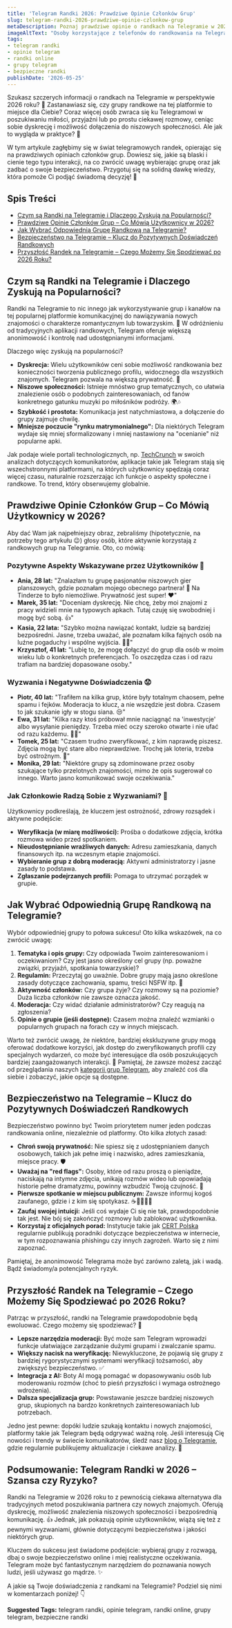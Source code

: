 ```yaml
---
title: 'Telegram Randki 2026: Prawdziwe Opinie Członków Grup'
slug: telegram-randki-2026-prawdziwe-opinie-czlonkow-grup
metaDescription: Poznaj prawdziwe opinie o randkach na Telegramie w 2026! Odkryj zalety, wady i wskazówki dotyczące bezpieczeństwa w grupach randkowych. Czy warto?
imageAltText: "Osoby korzystające z telefonów do randkowania na Telegramie, symbolizujące opinie o grupach w 2026 roku.\n\n    *   Anchor Text: kategorii grup Telegram\n    *   Target Path: `/grupy`\n*   **Embedded 2:**\n    *   Anchor Text: blog o Telegramie\n    *   Target Path: `/blog`\n*   **Additional Suggestion 1:**\n    *   Phrase in article: \"W odróżnieniu od tradycyjnych aplikacji randkowych, Telegram oferuje większą anonimowość\"\n    *   Suggested Anchor Text: tradycyjnych aplikacji randkowych\n    *   Suggested Target Path: `/blog/porownanie-aplikacji-randkowych` (if such an article/category exists or is planned)\n*   **Additional Suggestion 2:**\n    *   Phrase in article: \"Boty AI mogą pomagać w dopasowywaniu osób lub moderowaniu rozmów\"\n    *   Suggested Anchor Text: Boty AI\n    *   Suggested Target Path: `/narzedzia/boty-telegram` (if such a category/page exists or is planned)"
tags:
- telegram randki
- opinie telegram
- randki online
- grupy telegram
- bezpieczne randki
publishDate: '2026-05-25'
---
```


Szukasz szczerych informacji o randkach na Telegramie w perspektywie 2026 roku? 🤔 Zastanawiasz się, czy grupy randkowe na tej platformie to miejsce dla Ciebie? Coraz więcej osób zwraca się ku Telegramowi w poszukiwaniu miłości, przyjaźni lub po prostu ciekawej rozmowy, ceniąc sobie dyskrecję i możliwość dołączenia do niszowych społeczności. Ale jak to wygląda w praktyce? 🤫

W tym artykule zagłębimy się w świat telegramowych randek, opierając się na prawdziwych opiniach członków grup. Dowiesz się, jakie są blaski i cienie tego typu interakcji, na co zwrócić uwagę wybierając grupę oraz jak zadbać o swoje bezpieczeństwo. Przygotuj się na solidną dawkę wiedzy, która pomoże Ci podjąć świadomą decyzję! 🚀

## Spis Treści

- [Czym są Randki na Telegramie i Dlaczego Zyskują na Popularności?](#czym-są-randki-na-telegramie-i-dlaczego-zyskują-na-popularności)
- [Prawdziwe Opinie Członków Grup – Co Mówią Użytkownicy w 2026?](#prawdziwe-opinie-członków-grup--co-mówią-użytkownicy-w-2026)
- [Jak Wybrać Odpowiednią Grupę Randkową na Telegramie?](#jak-wybrać-odpowiednią-grupę-randkową-na-telegramie)
- [Bezpieczeństwo na Telegramie – Klucz do Pozytywnych Doświadczeń Randkowych](#bezpieczeństwo-na-telegramie--klucz-do-pozytywnych-doświadczeń-randkowych)
- [Przyszłość Randek na Telegramie – Czego Możemy Się Spodziewać po 2026 Roku?](#przyszłość-randek-na-telegramie--czego-możemy-się-spodziewać-po-2026-roku)

## Czym są Randki na Telegramie i Dlaczego Zyskują na Popularności?

Randki na Telegramie to nic innego jak wykorzystywanie grup i kanałów na tej popularnej platformie komunikacyjnej do nawiązywania nowych znajomości o charakterze romantycznym lub towarzyskim. 💑 W odróżnieniu od tradycyjnych aplikacji randkowych, Telegram oferuje większą anonimowość i kontrolę nad udostępnianymi informacjami.

Dlaczego więc zyskują na popularności?
*   **Dyskrecja:** Wielu użytkowników ceni sobie możliwość randkowania bez konieczności tworzenia publicznego profilu, widocznego dla wszystkich znajomych. Telegram pozwala na większą prywatność. 🤫
*   **Niszowe społeczności:** Istnieje mnóstwo grup tematycznych, co ułatwia znalezienie osób o podobnych zainteresowaniach, od fanów konkretnego gatunku muzyki po miłośników podróży. 🌍🎶
*   **Szybkość i prostota:** Komunikacja jest natychmiastowa, a dołączenie do grupy zajmuje chwilę.
*   **Mniejsze poczucie "rynku matrymonialnego":** Dla niektórych Telegram wydaje się mniej sformalizowany i mniej nastawiony na "ocenianie" niż popularne apki.

Jak podaje wiele portali technologicznych, np. [TechCrunch](https://techcrunch.com/) w swoich analizach dotyczących komunikatorów, aplikacje takie jak Telegram stają się wszechstronnymi platformami, na których użytkownicy spędzają coraz więcej czasu, naturalnie rozszerzając ich funkcje o aspekty społeczne i randkowe. To trend, który obserwujemy globalnie.

## Prawdziwe Opinie Członków Grup – Co Mówią Użytkownicy w 2026?

Aby dać Wam jak najpełniejszy obraz, zebraliśmy (hipotetycznie, na potrzeby tego artykułu 😉) głosy osób, które aktywnie korzystają z randkowych grup na Telegramie. Oto, co mówią:

### Pozytywne Aspekty Wskazywane przez Użytkowników 🌟

*   **Ania, 28 lat:** "Znalazłam tu grupę pasjonatów niszowych gier planszowych, gdzie poznałam mojego obecnego partnera! 🎲 Na Tinderze to było niemożliwe. Prywatność jest super! ❤️"
*   **Marek, 35 lat:** "Doceniam dyskrecję. Nie chcę, żeby moi znajomi z pracy widzieli mnie na typowych apkach. Tutaj czuję się swobodniej i mogę być sobą. 👍"
*   **Kasia, 22 lata:** "Szybko można nawiązać kontakt, ludzie są bardziej bezpośredni. Jasne, trzeba uważać, ale poznałam kilka fajnych osób na luźne pogaduchy i wspólne wyjścia. 💬🎉"
*   **Krzysztof, 41 lat:** "Lubię to, że mogę dołączyć do grup dla osób w moim wieku lub o konkretnych preferencjach. To oszczędza czas i od razu trafiam na bardziej dopasowane osoby."

### Wyzwania i Negatywne Doświadczenia 😟

*   **Piotr, 40 lat:** "Trafiłem na kilka grup, które były totalnym chaosem, pełne spamu i fejków. Moderacja to klucz, a nie wszędzie jest dobra. Czasem to jak szukanie igły w stogu siana. 😒"
*   **Ewa, 31 lat:** "Kilka razy ktoś próbował mnie naciągnąć na 'inwestycje' albo wysyłanie pieniędzy. Trzeba mieć oczy szeroko otwarte i nie ufać od razu każdemu. 💸🚫"
*   **Tomek, 25 lat:** "Czasem trudno zweryfikować, z kim naprawdę piszesz. Zdjęcia mogą być stare albo nieprawdziwe. Trochę jak loteria, trzeba być ostrożnym. 😬"
*   **Monika, 29 lat:** "Niektóre grupy są zdominowane przez osoby szukające tylko przelotnych znajomości, mimo że opis sugerował co innego. Warto jasno komunikować swoje oczekiwania."

### Jak Członkowie Radzą Sobie z Wyzwaniami? 💪

Użytkownicy podkreślają, że kluczem jest ostrożność, zdrowy rozsądek i aktywne podejście:
*   **Weryfikacja (w miarę możliwości):** Prośba o dodatkowe zdjęcia, krótka rozmowa wideo przed spotkaniem.
*   **Nieudostępnianie wrażliwych danych:** Adresu zamieszkania, danych finansowych itp. na wczesnym etapie znajomości.
*   **Wybieranie grup z dobrą moderacją:** Aktywni administratorzy i jasne zasady to podstawa.
*   **Zgłaszanie podejrzanych profili:** Pomaga to utrzymać porządek w grupie.

## Jak Wybrać Odpowiednią Grupę Randkową na Telegramie?

Wybór odpowiedniej grupy to połowa sukcesu! Oto kilka wskazówek, na co zwrócić uwagę:
1.  **Tematyka i opis grupy:** Czy odpowiada Twoim zainteresowaniom i oczekiwaniom? Czy jest jasno określony cel grupy (np. poważne związki, przyjaźń, spotkania towarzyskie)?
2.  **Regulamin:** Przeczytaj go uważnie. Dobre grupy mają jasno określone zasady dotyczące zachowania, spamu, treści NSFW itp. 📜
3.  **Aktywność członków:** Czy grupa żyje? Czy rozmowy są na poziomie? Duża liczba członków nie zawsze oznacza jakość.
4.  **Moderacja:** Czy widać działanie administratorów? Czy reagują na zgłoszenia?
5.  **Opinie o grupie (jeśli dostępne):** Czasem można znaleźć wzmianki o popularnych grupach na forach czy w innych miejscach.

Warto też zwrócić uwagę, że niektóre, bardziej ekskluzywne grupy mogą oferować dodatkowe korzyści, jak dostęp do zweryfikowanych profili czy specjalnych wydarzeń, co może być interesujące dla osób poszukujących bardziej zaangażowanych interakcji. 💎 Pamiętaj, że zawsze możesz zacząć od przeglądania naszych [kategorii grup Telegram](/grupy), aby znaleźć coś dla siebie i zobaczyć, jakie opcje są dostępne.

## Bezpieczeństwo na Telegramie – Klucz do Pozytywnych Doświadczeń Randkowych

Bezpieczeństwo powinno być Twoim priorytetem numer jeden podczas randkowania online, niezależnie od platformy. Oto kilka złotych zasad:
*   **Chroń swoją prywatność:** Nie spiesz się z udostępnianiem danych osobowych, takich jak pełne imię i nazwisko, adres zamieszkania, miejsce pracy. 🛡️
*   **Uważaj na "red flags":** Osoby, które od razu proszą o pieniądze, naciskają na intymne zdjęcia, unikają rozmów wideo lub opowiadają historie pełne dramatyzmu, powinny wzbudzić Twoją czujność. 🚩
*   **Pierwsze spotkanie w miejscu publicznym:** Zawsze informuj kogoś zaufanego, gdzie i z kim się spotykasz. ☕🚶‍♀️🚶‍♂️
*   **Zaufaj swojej intuicji:** Jeśli coś wydaje Ci się nie tak, prawdopodobnie tak jest. Nie bój się zakończyć rozmowy lub zablokować użytkownika.
*   **Korzystaj z oficjalnych porad:** Instytucje takie jak [CERT Polska](https://www.cert.pl/) regularnie publikują poradniki dotyczące bezpieczeństwa w internecie, w tym rozpoznawania phishingu czy innych zagrożeń. Warto się z nimi zapoznać.

Pamiętaj, że anonimowość Telegrama może być zarówno zaletą, jak i wadą. Bądź świadomy/a potencjalnych ryzyk.

## Przyszłość Randek na Telegramie – Czego Możemy Się Spodziewać po 2026 Roku?

Patrząc w przyszłość, randki na Telegramie prawdopodobnie będą ewoluować. Czego możemy się spodziewać? 🔮
*   **Lepsze narzędzia moderacji:** Być może sam Telegram wprowadzi funkcje ułatwiające zarządzanie dużymi grupami i zwalczanie spamu.
*   **Większy nacisk na weryfikację:** Niewykluczone, że pojawią się grupy z bardziej rygorystycznymi systemami weryfikacji tożsamości, aby zwiększyć bezpieczeństwo. ✅
*   **Integracja z AI:** Boty AI mogą pomagać w dopasowywaniu osób lub moderowaniu rozmów (choć to pieśń przyszłości i wymaga ostrożnego wdrożenia).
*   **Dalsza specjalizacja grup:** Powstawanie jeszcze bardziej niszowych grup, skupionych na bardzo konkretnych zainteresowaniach lub potrzebach.

Jedno jest pewne: dopóki ludzie szukają kontaktu i nowych znajomości, platformy takie jak Telegram będą odgrywać ważną rolę. Jeśli interesują Cię nowości i trendy w świecie komunikatorów, śledź nasz [blog o Telegramie](/blog), gdzie regularnie publikujemy aktualizacje i ciekawe analizy. 🧐

## Podsumowanie: Telegram Randki w 2026 – Szansa czy Ryzyko?

Randki na Telegramie w 2026 roku to z pewnością ciekawa alternatywa dla tradycyjnych metod poszukiwania partnera czy nowych znajomych. Oferują dyskrecję, możliwość znalezienia niszowych społeczności i bezpośrednią komunikację. 👍 Jednak, jak pokazują opinie użytkowników, wiążą się też z pewnymi wyzwaniami, głównie dotyczącymi bezpieczeństwa i jakości niektórych grup.

Kluczem do sukcesu jest świadome podejście: wybieraj grupy z rozwagą, dbaj o swoje bezpieczeństwo online i miej realistyczne oczekiwania. Telegram może być fantastycznym narzędziem do poznawania nowych ludzi, jeśli używasz go mądrze. ✨

A jakie są Twoje doświadczenia z randkami na Telegramie? Podziel się nimi w komentarzach poniżej! 👇




**Suggested Tags:**
telegram randki, opinie telegram, randki online, grupy telegram, bezpieczne randki
